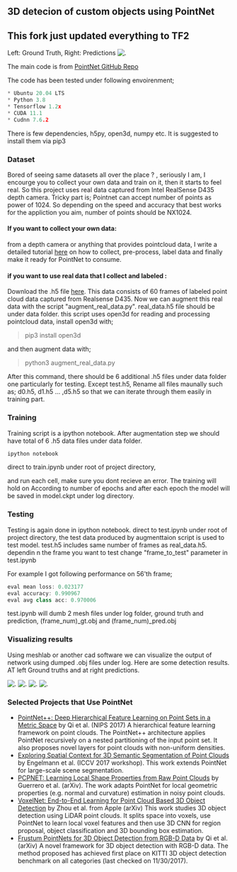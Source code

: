 ## 3D detecion of custom objects using PointNet
## This fork just updated everything to TF2

Left: Ground Truth, Right: Predictions
![.](log//teaser.png)



The main code is from <a href="https://github.com/charlesq34/pointnet" target="_blank">PointNet GitHub Repo<a>

The code has been tested under following envoirenment;
```cpp
* Ubuntu 20.04 LTS
* Python 3.8
* Tensorflow 1.2x
* CUDA 11.1
* Cudnn 7.6.2
```

There is few dependencies, h5py, open3d, numpy etc. It is suggested to install them via pip3

### Dataset

Bored of seeing same datasets all over the place ? , seriously I am, I encourge you to collect your own data and train on it,  then it starts to feel real. 
So this project uses real data captured from Intel RealSense D435 depth camera. 
Tricky part is; Pointnet can accept number of points as power of 1024. 
So depending on the speed and accuracy that best works for the appliction you aim, 
number of points should be NX1024.

#### If you want to collect your own data:
from a depth camera or anything that provides pointcloud data, I write a detailed tutorial [here](PREPARE_DATA.md) on how to collect, pre-process, label data and finally make it ready for PointNet to consume.

#### if you want to use real data that I collect and labeled :
Download the .h5 file [here](https://drive.google.com/open?id=10CUXVLeIvodVYnCgs1bf1cvz3h2xVdw2). This data consists of 60 frames of labeled point cloud data captured from Realsense D435. Now we can augment this real data with the script "augment_real_data.py".  real_data.h5 file should be under data folder.
this script uses open3d for reading and processing pointcloud data, 
install open3d with;
> pip3 install open3d

and then augment data with; 

> python3 augment_real_data.py

After this command, there should be 6 additional .h5 files under data folder one particularly for testing. Except test.h5, Rename all  files maunally such as; d0.h5, d1.h5 ... ,d5.h5 so that we can iterate through them easily in training part. 

### Training
Training script is a ipython notebook.
After augmentation step we should have total of 6 .h5 data files under data folder.

```cpp
ipython notebook 
```
direct to train.ipynb under root of project directory, 

and run each cell, make sure you dont recieve an error.
The training will hold on According to number of epochs and after each epoch the model will be saved in model.ckpt under log directory.

### Testing
Testing is again done in ipython notebook. direct to test.ipynb under root of project directory,
the test data produced by augmenttaion script is used to test model. test.h5 includes same number of frames as real_data.h5. dependin n the frame you want to test change "frame_to_test" parameter in test.ipynb

For example I got following performance on 56'th frame;
```cpp
eval mean loss: 0.023177
eval accuracy: 0.990967
eval avg class acc: 0.970006
```
test.ipynb will dumb 2 mesh files under log folder, ground truth and prediction, (frame_num)_gt.obj and (frame_num)_pred.obj
### Visualizing results
Using meshlab or another cad software we can visualize the output of network using dumped .obj files under log. Here are some detection results. 
AT left Ground truths and at right predictions.

![.](log//1.png)
![.](log//2.png)
![.](log//3.png)
![.](log//4.png)


### Selected Projects that Use PointNet

* <a href="http://stanford.edu/~rqi/pointnet2/" target="_blank">PointNet++: Deep Hierarchical Feature Learning on Point Sets in a Metric Space</a> by Qi et al. (NIPS 2017) A hierarchical feature learning framework on point clouds. The PointNet++ architecture applies PointNet recursively on a nested partitioning of the input point set. It also proposes novel layers for point clouds with non-uniform densities.
* <a href="http://openaccess.thecvf.com/content_ICCV_2017_workshops/papers/w13/Engelmann_Exploring_Spatial_Context_ICCV_2017_paper.pdf" target="_blank">Exploring Spatial Context for 3D Semantic Segmentation of Point Clouds</a> by Engelmann et al. (ICCV 2017 workshop). This work extends PointNet for large-scale scene segmentation.
* <a href="https://arxiv.org/abs/1710.04954" target="_blank">PCPNET: Learning Local Shape Properties from Raw Point Clouds</a> by Guerrero et al. (arXiv). The work adapts PointNet for local geometric properties (e.g. normal and curvature) estimation in noisy point clouds.
* <a href="https://arxiv.org/abs/1711.06396" target="_blank">VoxelNet: End-to-End Learning for Point Cloud Based 3D Object Detection</a> by Zhou et al. from Apple (arXiv) This work studies 3D object detection using LiDAR point clouds. It splits space into voxels, use PointNet to learn local voxel features and then use 3D CNN for region proposal, object classification and 3D bounding box estimation.
* <a href="https://arxiv.org/abs/1711.08488" target="_blank">Frustum PointNets for 3D Object Detection from RGB-D Data</a> by Qi et al. (arXiv) A novel framework for 3D object detection with RGB-D data. The method proposed has achieved first place on KITTI 3D object detection benchmark on all categories (last checked on 11/30/2017).




